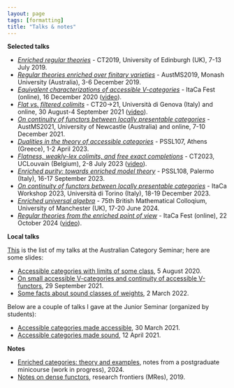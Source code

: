 ```yaml
---
layout: page
tags: [formatting]
title: "Talks & notes"
---
```



**Selected talks**

* [*Enriched regular theories*](/pdfs/CT2019.pdf) - CT2019, University of Edinburgh (UK), 7-13 July 2019.
* [*Regular theories enriched over finitary varieties*](/pdfs/AustMS2019.pdf) - AustMS2019, Monash University (Australia), 3-6 December 2019.
* [*Equivalent characterizations of accessible V-categories*](/pdfs/ItaCaFest.pdf) - ItaCa Fest (online), 16 December 2020 ([video](https://www.youtube.com/watch?v=uJrJasi7Nbk)).
* [*Flat vs. filtered colimits*](/pdfs/CT2021.pdf) - CT20→21, Università di Genova (Italy) and online, 30 August-4 September 2021 ([video](https://youtu.be/hzdCWxXTnvY?list=PLjdJCdYLZRbPtsuid5necdRh7u1FpFDbW)).
* [*On continuity of functors between locally presentable categories*](/pdfs/AustMS2021.pdf) - AustMS2021, University of Newcastle (Australia) and online, 7-10 December 2021. 
* [*Dualities in the theory of accessible categories*](/pdfs/PSSL107.pdf) - PSSL107, Athens (Greece), 1-2 April 2023.
* [*Flatness, weakly-lex colimits, and free exact completions*](/pdfs/CT2023.pdf) - CT2023, UCLouvain (Belgium), 2-8 July 2023 ([video](https://www.youtube.com/watch?v=5dBzAROeg1w&ab_channel=ArchiveTrustforResearch)).
* [*Enriched purity: towards enriched model theory*](/pdfs/PSSL108.pdf) - PSSL108, Palermo (Italy), 16-17 September 2023.
* [*On continuity of functors between locally presentable categories*](/pdfs/ItaCa2023.pdf) - ItaCa Workshop 2023, Università di Torino (Italy), 18-19 December 2023.
* [*Enriched universal algebra*](/pdfs/BMC2024.pdf) - 75th British Mathematical Colloqium, University of Manchester (UK), 17-20 June 2024.
* [*Regular theories from the enriched point of view*](https://progetto-itaca.github.io/fests/fest24.html#tendas) - ItaCa Fest (online), 22 October 2024 ([video](https://www.youtube.com/watch?v=JhZRQejZxEU)).
  
**Local talks**

[This](http://web.science.mq.edu.au/groups/coact/seminar/cgi-bin/speaker-info.cgi?name=Giacomo+Tendas) is the list of my talks at the Australian Category Seminar; here are some slides:
* [Accessible categories with limits of some class](/pdfs/AusCat-5-08-20.pdf), 5 August 2020.
* [On small accessible V-categories and continuity of accessible V-functors](/pdfs/AusCat-29-09-21.pdf), 29 September 2021.
* [Some facts about sound classes of weights](/pdfs/AusCat-2-03-22.pdf), 2 March 2022.

Below are a couple of talks I gave at the Junior Seminar (organized by students):
* [Accessible categories made accessible](/pdfs/ACMA.pdf), 30 March 2021.
* [Accessible categories made sound](/pdfs/ACMS.pdf), 12 April 2021.

**Notes**

* [Enriched categories: theory and examples](/pdfs/ECTE.pdf), notes from a postgraduate minicourse (work in progress), 2024.
* [Notes on dense functors](/pdfs/day.pdf), research frontiers (MRes), 2019.
